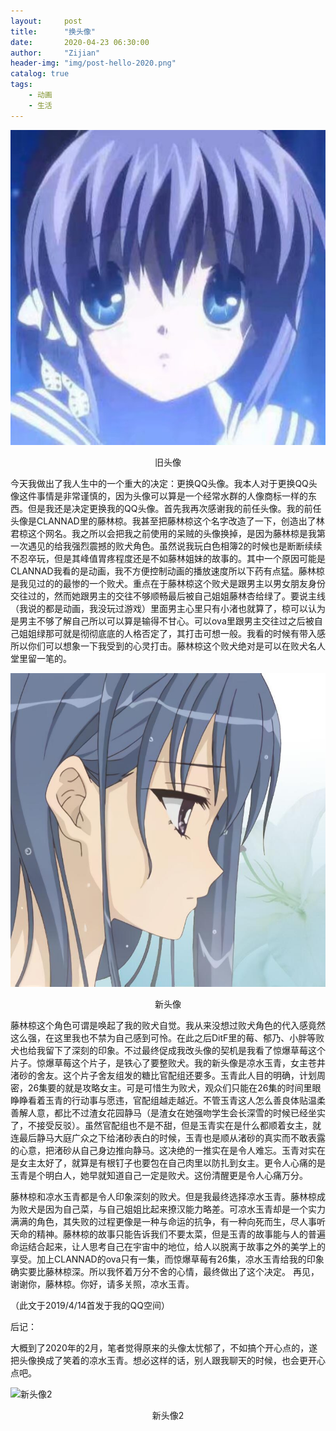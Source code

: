 ```yaml
---
layout:     post
title:      "换头像"
date:       2020-04-23 06:30:00
author:     "Zijian"
header-img: "img/post-hello-2020.png"
catalog: true
tags:
    - 动画	
    - 生活
---
```




![旧头像](img/post_2020/旧头像.jpg)

<center>旧头像</center>

今天我做出了我人生中的一个重大的决定：更换QQ头像。我本人对于更换QQ头像这件事情是非常谨慎的，因为头像可以算是一个经常水群的人像商标一样的东西。但是我还是决定更换我的QQ头像。首先我再次感谢我的前任头像。我的前任头像是CLANNAD里的藤林椋。我甚至把藤林椋这个名字改造了一下，创造出了林君椋这个网名。我之所以会把我之前使用的呆贼的头像换掉，是因为藤林椋是我第一次遇见的给我强烈震撼的败犬角色。虽然说我玩白色相簿2的时候也是断断续续不忍卒玩，但是其峰值胃疼程度还是不如藤林姐妹的故事的。其中一个原因可能是CLANNAD我看的是动画，我不方便控制动画的播放速度所以下药有点猛。藤林椋是我见过的的最惨的一个败犬。重点在于藤林椋这个败犬是跟男主以男女朋友身份交往过的，然而她跟男主的交往不够顺畅最后被自己姐姐藤林杏给绿了。要说主线（我说的都是动画，我没玩过游戏）里面男主心里只有小渚也就算了，椋可以认为是男主不够了解自己所以可以算是输得不甘心。可以ova里跟男主交往过之后被自己姐姐绿那可就是彻彻底底的人格否定了，其打击可想一般。我看的时候有带入感所以你们可以想象一下我受到的心灵打击。藤林椋这个败犬绝对是可以在败犬名人堂里留一笔的。

![新头像](\img\post_2020\新头像.jpg)

<center>新头像</center>

 藤林椋这个角色可谓是唤起了我的败犬自觉。我从来没想过败犬角色的代入感竟然这么强，在这里我也不禁为自己感到可怜。在此之后DitF里的莓、郁乃、小胖等败犬也给我留下了深刻的印象。不过最终促成我改头像的契机是我看了惊爆草莓这个片子。惊爆草莓这个片子，是铁心了要整败犬。我的新头像是凉水玉青，女主苍井渚砂的舍友。这个片子舍友组发的糖比官配组还要多。玉青此人目的明确，计划周密，26集要的就是攻略女主。可是可惜生为败犬，观众们只能在26集的时间里眼睁睁看着玉青的行动事与愿违，官配组越走越近。不管玉青这人怎么善良体贴温柔善解人意，都比不过渣女花园静马（是渣女在她强吻学生会长深雪的时候已经坐实了，不接受反驳）。虽然官配组也不是不甜，但是玉青实在是什么都顺着女主，就连最后静马大庭广众之下给渚砂表白的时候，玉青也是顺从渚砂的真实而不敢表露的心意，把渚砂从自己身边推向静马。这决绝的一推实在是令人难忘。玉青对实在是女主太好了，就算是有根钉子也要包在自己肉里以防扎到女主。更令人心痛的是玉青是个明白人，她早就知道自己一定是败犬。这份清醒更是令人心痛万分。

藤林椋和凉水玉青都是令人印象深刻的败犬。但是我最终选择凉水玉青。藤林椋成为败犬是因为自己菜，与自己姐姐比起来撩汉能力略差。可凉水玉青却是一个实力满满的角色，其失败的过程更像是一种与命运的抗争，有一种向死而生，尽人事听天命的精神。藤林椋的故事只能告诉我们不要太菜，但是玉青的故事能与人的普遍命运结合起来，让人思考自己在宇宙中的地位，给人以脱离于故事之外的美学上的享受。加上CLANNAD的ova只有一集，而惊爆草莓有26集，凉水玉青给我的印象确实要比藤林椋深。所以我怀着万分不舍的心情，最终做出了这个决定。
再见，谢谢你，藤林椋。你好，请多关照，凉水玉青。

（此文于2019/4/14首发于我的QQ空间）

后记：

大概到了2020年的2月，笔者觉得原来的头像太忧郁了，不如搞个开心点的，遂把头像换成了笑着的凉水玉青。想必这样的话，别人跟我聊天的时候，也会更开心点吧。

![新头像2](C:\Users\ZhangZijian\Documents\GitHub\doomspec.github.io\img\post_2020\新头像2.jpg)

<center>新头像2</center>